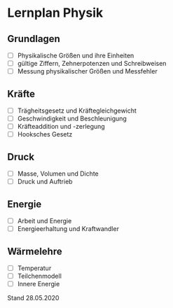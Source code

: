 # Lernplan Physik

## Grundlagen
- [ ] Physikalische Größen und ihre Einheiten
- [ ] gültige Ziffern, Zehnerpotenzen und Schreibweisen
- [ ] Messung physikalischer Größen und Messfehler

## Kräfte
- [ ] Trägheitsgesetz und Kräftegleichgewicht
- [ ] Geschwindigkeit und Beschleunigung
- [ ] Kräfteaddition und -zerlegung
- [ ] Hooksches Gesetz
  
## Druck
- [ ] Masse, Volumen und Dichte
- [ ] Druck und Auftrieb

## Energie
- [ ] Arbeit und Energie
- [ ] Energieerhaltung und Kraftwandler

## Wärmelehre
- [ ] Temperatur
- [ ] Teilchenmodell     
- [ ] Innere Energie

Stand 28.05.2020